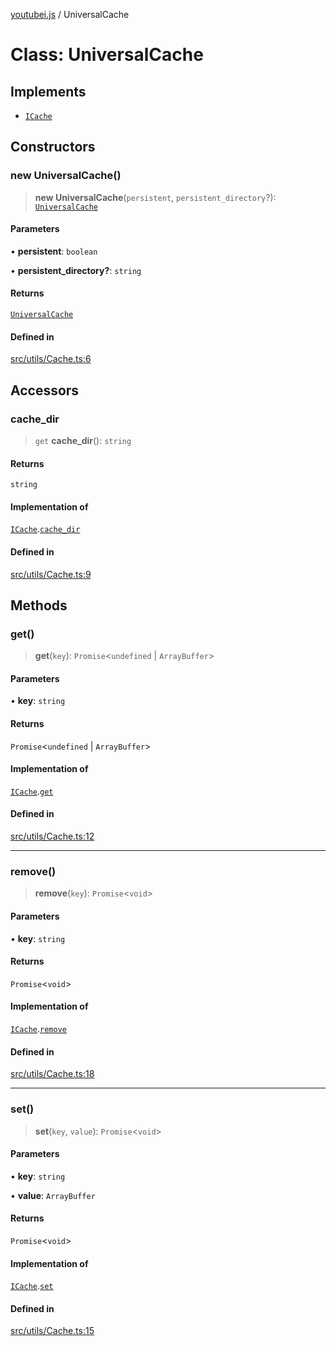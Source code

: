 [youtubei.js](../README.md) / UniversalCache

# Class: UniversalCache

## Implements

- [`ICache`](../namespaces/Types/interfaces/ICache.md)

## Constructors

### new UniversalCache()

> **new UniversalCache**(`persistent`, `persistent_directory`?): [`UniversalCache`](UniversalCache.md)

#### Parameters

• **persistent**: `boolean`

• **persistent\_directory?**: `string`

#### Returns

[`UniversalCache`](UniversalCache.md)

#### Defined in

[src/utils/Cache.ts:6](https://github.com/LuanRT/YouTube.js/blob/4729016fb98e7045ee4043857be7eef780c01e35/src/utils/Cache.ts#L6)

## Accessors

### cache\_dir

> `get` **cache\_dir**(): `string`

#### Returns

`string`

#### Implementation of

[`ICache`](../namespaces/Types/interfaces/ICache.md).[`cache_dir`](../namespaces/Types/interfaces/ICache.md#cache_dir)

#### Defined in

[src/utils/Cache.ts:9](https://github.com/LuanRT/YouTube.js/blob/4729016fb98e7045ee4043857be7eef780c01e35/src/utils/Cache.ts#L9)

## Methods

### get()

> **get**(`key`): `Promise`\<`undefined` \| `ArrayBuffer`\>

#### Parameters

• **key**: `string`

#### Returns

`Promise`\<`undefined` \| `ArrayBuffer`\>

#### Implementation of

[`ICache`](../namespaces/Types/interfaces/ICache.md).[`get`](../namespaces/Types/interfaces/ICache.md#get)

#### Defined in

[src/utils/Cache.ts:12](https://github.com/LuanRT/YouTube.js/blob/4729016fb98e7045ee4043857be7eef780c01e35/src/utils/Cache.ts#L12)

***

### remove()

> **remove**(`key`): `Promise`\<`void`\>

#### Parameters

• **key**: `string`

#### Returns

`Promise`\<`void`\>

#### Implementation of

[`ICache`](../namespaces/Types/interfaces/ICache.md).[`remove`](../namespaces/Types/interfaces/ICache.md#remove)

#### Defined in

[src/utils/Cache.ts:18](https://github.com/LuanRT/YouTube.js/blob/4729016fb98e7045ee4043857be7eef780c01e35/src/utils/Cache.ts#L18)

***

### set()

> **set**(`key`, `value`): `Promise`\<`void`\>

#### Parameters

• **key**: `string`

• **value**: `ArrayBuffer`

#### Returns

`Promise`\<`void`\>

#### Implementation of

[`ICache`](../namespaces/Types/interfaces/ICache.md).[`set`](../namespaces/Types/interfaces/ICache.md#set)

#### Defined in

[src/utils/Cache.ts:15](https://github.com/LuanRT/YouTube.js/blob/4729016fb98e7045ee4043857be7eef780c01e35/src/utils/Cache.ts#L15)
